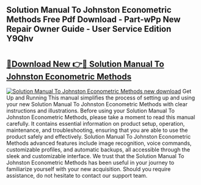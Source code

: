 ## Solution Manual To Johnston Econometric Methods Free Pdf Download - Part-wPp New Repair Owner Guide - User Service Edition Y9Qhv

# <h2><a href="http://bc60528.oget.top/?id=Solution+Manual+To+Johnston+Econometric+Methods">🔗Download New 👉🔴 Solution Manual To Johnston Econometric Methods</a></h2>

[![Solution Manual To Johnston Econometric Methods new download](https://i.imgur.com/5g1atiW.png)](http://bc60528.oget.top/?id=Solution+Manual+To+Johnston+Econometric+Methods)
Get Up and Running This manual simplifies the process of setting up and using your new Solution Manual To Johnston Econometric Methods with clear instructions and illustrations. Before using your Solution Manual To Johnston Econometric Methods, please take a moment to read this manual carefully. It contains essential information on product setup, operation, maintenance, and troubleshooting, ensuring that you are able to use the product safely and effectively. Solution Manual To Johnston Econometric Methods advanced features include image recognition, voice commands, customizable profiles, and automatic backups, all accessible through the sleek and customizable interface. We trust that the Solution Manual To Johnston Econometric Methods has been useful in your journey to familiarize yourself with your new acquisition. Should you require assistance, do not hesitate to contact our support team.
